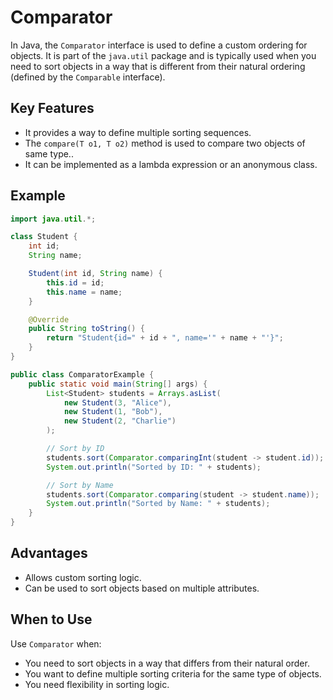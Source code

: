 # Comparator

In Java, the `Comparator` interface is used to define a custom ordering for objects. It is part of the `java.util` package and is typically used when you need to sort objects in a way that is different from their natural ordering (defined by the `Comparable` interface).

## Key Features
- It provides a way to define multiple sorting sequences.
- The `compare(T o1, T o2)` method is used to compare two objects of same type..
- It can be implemented as a lambda expression or an anonymous class.

## Example
```java
import java.util.*;

class Student {
    int id;
    String name;

    Student(int id, String name) {
        this.id = id;
        this.name = name;
    }

    @Override
    public String toString() {
        return "Student{id=" + id + ", name='" + name + "'}";
    }
}

public class ComparatorExample {
    public static void main(String[] args) {
        List<Student> students = Arrays.asList(
            new Student(3, "Alice"),
            new Student(1, "Bob"),
            new Student(2, "Charlie")
        );

        // Sort by ID
        students.sort(Comparator.comparingInt(student -> student.id));
        System.out.println("Sorted by ID: " + students);

        // Sort by Name
        students.sort(Comparator.comparing(student -> student.name));
        System.out.println("Sorted by Name: " + students);
    }
}
```

## Advantages
- Allows custom sorting logic.
- Can be used to sort objects based on multiple attributes.

## When to Use
Use `Comparator` when:
- You need to sort objects in a way that differs from their natural order.
- You want to define multiple sorting criteria for the same type of objects.
- You need flexibility in sorting logic.
